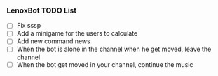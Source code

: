 ### LenoxBot TODO List

- [ ] Fix sssp
- [ ] Add a minigame for the users to calculate
- [ ] Add new command news
- [ ] When the bot is alone in the channel when he get moved, leave the channel
- [ ] When the bot get moved in your channel, continue the music